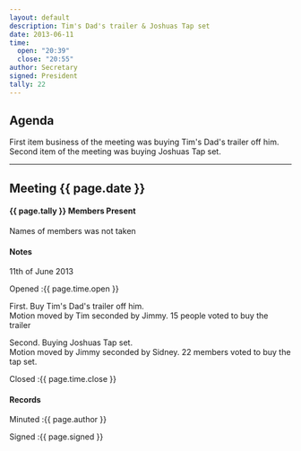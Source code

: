 ```yaml
---
layout: default
description: Tim's Dad's trailer & Joshuas Tap set
date: 2013-06-11
time:
  open: "20:39"
  close: "20:55"
author: Secretary
signed: President
tally: 22
---
```


## Agenda


First item business of the meeting was buying Tim's Dad's trailer off him.  
Second item of the meeting was buying Joshuas Tap set.  

---

## Meeting {{ page.date }}

#### {{ page.tally }} Members Present

Names of members was not taken

#### Notes

11th of June 2013

Opened
:{{ page.time.open }}

First. Buy Tim's Dad's trailer off him.  
Motion moved by Tim seconded by Jimmy. 15 people voted to buy the trailer

Second. Buying Joshuas Tap set.  
Motion moved by Jimmy seconded by Sidney. 22 members voted to buy the tap set.

Closed
:{{ page.time.close }}

#### Records

Minuted
:{{ page.author }}

Signed
:{{ page.signed }}
